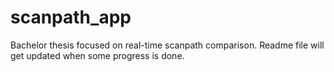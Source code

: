 # scanpath_app

Bachelor thesis focused on real-time scanpath comparison. Readme file will get updated when some progress is done.
